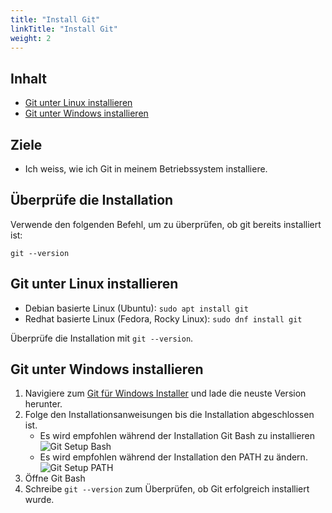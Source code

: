 ```yaml
---
title: "Install Git"
linkTitle: "Install Git"
weight: 2
---
```


## Inhalt

- [Git unter Linux installieren](#git-unter-linux-installieren)
- [Git unter Windows installieren](#git-unter-windows-installieren)

## Ziele

- Ich weiss, wie ich Git in meinem Betriebssystem installiere.

## Überprüfe die Installation

Verwende den folgenden Befehl, um zu überprüfen, ob git bereits installiert ist:

```
git --version
```

## Git unter Linux installieren

- Debian basierte Linux (Ubuntu): `sudo apt install git`
- Redhat basierte Linux (Fedora, Rocky Linux): `sudo dnf install git`

Überprüfe die Installation mit `git --version`.

## Git unter Windows installieren

1.  Navigiere zum [Git für Windows Installer](https://git-scm.com/download/win) und lade die neuste Version herunter.
2.  Folge den Installationsanweisungen bis die Installation abgeschlossen ist.
    - Es wird empfohlen während der Installation Git Bash zu installieren
      ![Git Setup Bash](../git-install/git-setup-bash.png "Git Setup Bash")
    - Es wird empfohlen während der Installation den PATH zu ändern.
      ![Git Setup PATH](../git-install/git-setup-path.png "Git Setup PATH")
3.  Öffne Git Bash
4.  Schreibe `git --version` zum Überprüfen, ob Git erfolgreich installiert wurde.
